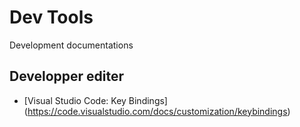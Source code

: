 # Dev Tools
Development documentations

## Developper editer
* [Visual Studio Code: Key Bindings] (https://code.visualstudio.com/docs/customization/keybindings)
